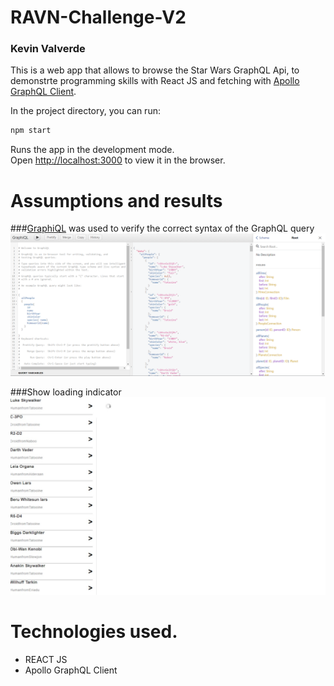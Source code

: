 # RAVN-Challenge-V2
### Kevin Valverde
This is a web app that allows to browse the Star Wars GraphQL Api, to demonstrte programming skills with React JS and fetching with [Apollo GraphQL Client](https://www.apollographql.com/).


In the project directory, you can run:

```sh
npm start
```

Runs the app in the development mode.\
Open [http://localhost:3000](http://localhost:3000) to view it in the browser.

# Assumptions and results
###[GraphiQL](https://swapi-graphql.netlify.app/) was used to verify the correct syntax of the GraphQL query
![alt text](https://github.com/KevLeop/Ravn-Challenge-V2-KevinValverde/blob/master/screenshots/api_gql_test.png?raw=true)

###Show loading indicator
![alt text](https://github.com/KevLeop/Ravn-Challenge-V2-KevinValverde/blob/master/screenshots/loading.png?raw=true)



# Technologies used.
- REACT JS
- Apollo GraphQL Client





